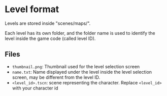 # Level format
Levels are stored inside "scenes/maps/".

Each level has its own folder, and the folder name is used to identify the level inside the game code (called level ID).

## Files
- `thumbnail.png`: Thumbnail used for the level selection screen
- `name.txt`: Name displayed under the level inside the level selection screen, may be different from the level ID.
- `<level_id>.tscn`: scene representing the character. Replace `<level_id>` with your character id
